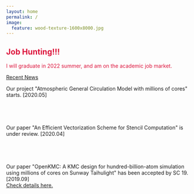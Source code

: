 ```yaml
---
layout: home
permalink: /
image:
  feature: wood-texture-1600x8000.jpg 
---
```


<div class="tiles">

<div class="tile">
  <h2 class="post-title"><font color="CRIMSON">Job Hunting!!!</font></h2>
  <p class="post-excerpt"><font color="CRIMSON">I will graduate in 2022 summer, and am on the academic job market.</font></p>
</div><!-- /.tile -->

<div class="tile"> 
  <a href="https://github.com/mmistakes/jekyll-theme-skinny-bones" class="btn-inverse">Recent News</a>
  <p class="post-excerpt">Our project "Atmospheric General Circulation Model with millions of cores" starts. [2020.05]</p>
</div><!-- /.tile -->

<div class="tile">
  <h2 class="post-title"> &nbsp;</h2>
  <p class="post-excerpt">Our paper "An Efficient Vectorization Scheme for Stencil Computation" is under review. [2020.04]</p>
</div><!-- /.tile -->

<div class="tile">
  <h2 class="post-title">&nbsp;</h2>
  <p class="post-excerpt">Our paper "OpenKMC: A KMC design for hundred-billion-atom simulation using millions of cores on Sunway Taihulight" has been accepted by SC 19. [2019.09]<a href="https://sc19.supercomputing.org/presentation/?id=pap236&sess=sess160"><br>Check details here.</a></p>
</div><!-- /.tile -->

</div><!-- /.tiles -->
